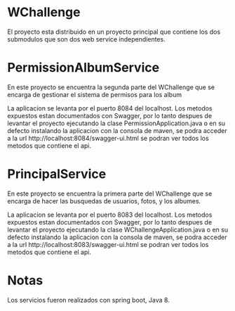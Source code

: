 # WChallenge
El proyecto esta distribuido en un proyecto principal que contiene los dos submodulos que son dos web service independientes.

# PermissionAlbumService
En este proyecto se encuentra la segunda parte del WChallenge que se encarga de gestionar el sistema de permisos para los album

La aplicacion se levanta por el puerto 8084 del localhost.
Los metodos expuestos estan documentados con Swagger, por lo tanto despues de levantar el proyecto ejecutando la clase PermissionApplication.java o en su defecto instalando la aplicacion con la consola de maven, se podra acceder a la url http://localhost:8084/swagger-ui.html se podran ver todos los metodos que contiene el api.

# PrincipalService

En este proyecto se encuentra la primera parte del WChallenge que se encarga de hacer las busquedas de usuarios, fotos, y los albumes.

La aplicacion se levanta por el puerto 8083 del localhost.
Los metodos expuestos estan documentados con Swagger, por lo tanto despues de levantar el proyecto ejecutando la clase WChallengeApplication.java o en su defecto instalando la aplicacion con la consola de maven, se podra acceder a la url http://localhost:8083/swagger-ui.html se podran ver todos los metodos que contiene el api.

# Notas
Los servicios fueron realizados con spring boot, Java 8.
